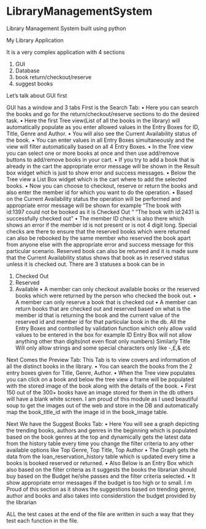 # LibraryManagementSystem
Library Management System built using python

My Library Application

It is a very complex application with 4 sections

1.	GUI
2.	Database
3.	book return/checkout/reserve
4.	suggest books

Let’s talk about GUI first

GUI has a window and 3 tabs
First is the Search Tab:
•	Here you can search the books and go for the return/checkout/reserve sections to do the desired task.
•	Here the first Tree view(List of all the books in the library) will automatically populate as you enter allowed values in the Entry Boxes for ID, Title, Genre and Author.
•	You will also see the Current Availability status of the book. 
•	You can enter values in all Entry Boxes simultaneously and the view will filter automatically based on all 4 Entry Boxes.
•	In the Tree view you can select one or more books at once and then use add/remove buttons to add/remove books in your cart.
•	If you try to add a book that is already in the cart the appropriate error message will be shown in the Result box widget which is just to show error and success messages.
•	 Below the Tree view a List Box widget which is the cart where to add the selected books.
•	Now you can choose to checkout, reserve or return the books and also enter the member id for which you want to do the operation.
•	Based on the Current Availability status the operation will be performed and appropriate error message will be shown for example
“The book with id:1397
could not be booked as it is Checked Out “
“The book with id:2431
is successfully checked out”
•	The member ID check is also there which shows an error if the member id is not present or is not 4 digit long.
	Special checks are there to ensure that the reserved books which were returned can also be rebooked by the same member who reserved the 
	book apart from anyone else with the appropriate error and success message for this particular scenario.
	Reserved book can also be returned and it is made sure that the Current Availability status shows that book as in reserved status unless it is checked out.
There are 3 statuses a book can be in
1.	Checked Out
2.	Reserved
3.	Available
•	A member can only checkout available books or the reserved books which were returned by the person who checked the book out.
•	A member can only reserve a book that is checked out
•	A member can return books that are checked out and reserved based on what is the member id that is returning the book and the current value of the reserved id 
	and member id for that particular book in the db.
All the Entry Boxes and controlled by  validation function which only allow valid values to be entered in the box for example ID Entry Box will 
not allow anything other than digits(not even float only numbers)
Similarly Title Will only allow strings and some special characters only like -,£,& etc

Next Comes the Preview Tab:
This Tab is to view covers and information of all the distinct books in the library. 
•	You can search the books from the 2 entry boxes given for Title, Genre, Author.
•	When the Tree view populates you can click on a book and below the tree view a frame will be populated with the stored image of the book along with the details of the book.
•	First 150 out of the 300+ books have an image stored for them in the db others will have a blank white screen. 
I am proud of this module as I used beautiful soup to get the images out of the web and store in the DB and automatically map the book_title_id with the image id in the book_image table.

Next We have the Suggest Books Tab:
•	Here You will see a graph depicting the trending books, authors and genres in the beginning which is populated based on the book genres at the top and dynamically 
	gets the latest data from the history table every time you change the filter criteria to any other available options like Top Genre, Top Title, Top Author
•	The Graph gets the data from the loan_reservation_history table which is updated every time a books is booked reserved or returned.
•	Also Below is an Entry Box which also based on the filter criteria as it suggests the books the librarian should buy based on the Budget 
	he/she passes and the filter criteria selected.
•	It show appropriate error messages if the budget is too high or to small.
I m Proud of this section as it shows the suggestions based on trending genre, author and books and also takes into considerstion the budget provided by the librarian

ALL the test cases at the end of the file are written in such a way that they test each function in the file.
